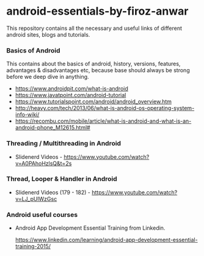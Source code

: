 # android-essentials-by-firoz-anwar
This repository contains all the necessary and useful links of different android sites, blogs and tutorials. 

### Basics of Android

This contains about the basics of android, history, versions, features, advantages & disadvantages etc, because base should always be strong before we deep dive in anything.
* https://www.androidpit.com/what-is-android
* https://www.javatpoint.com/android-tutorial
* https://www.tutorialspoint.com/android/android_overview.htm
* http://heavy.com/tech/2013/06/what-is-android-os-operating-system-info-wiki/
* https://recombu.com/mobile/article/what-is-android-and-what-is-an-android-phone_M12615.html#


### Threading / Multithreading in Android
* Slidenerd Videos - https://www.youtube.com/watch?v=A0PAhoHzlsQ&t=2s

### Thread, Looper & Handler in Android
* Slidenerd Videos (179 - 182) - https://www.youtube.com/watch?v=LJ_pUlWzGsc

### Android useful courses
* Android App Development Essential Training from Linkedin.

  https://www.linkedin.com/learning/android-app-development-essential-training-2015/
